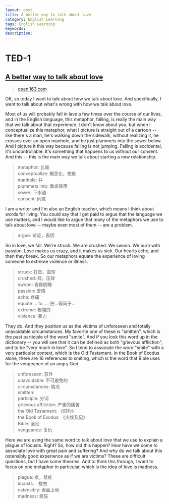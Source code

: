 ```yaml
---
layout: post
title: A better way to talk about love
category: English Learning
tags: English Learning
keywords:
description:
---
```


# TED-1

## [A better way to talk about love][1]
> [open.163.com][2]

OK, so today I want to talk about how we talk about love. And specifically, I want to talk about what's wrong with how we talk about love.

Most of us will probably fall in lave a few times over the course of our lives, and in the English language, this metaphor, falling, is really the main way that we talk about that experience. I don't know about you, but when I conceptualize this metaphor, what I picture is straight out of a cartoon -- like there's a man, he's walking down the sidewalk, without realizing it, he crosses over an open manhole, and he just plummets into the sewer below. And I picture it this way because falling is not jumping. Falling is accidental, it's uncontrollable. It's something that happens to us without our consent. And this -- this is the main way we talk about starting a new relationship.

> metaphor: 比喻  
> conceptualize: 概念化，想象  
> manhole: 井  
> plummets into: 垂直降落  
> sewer: 下水道  
> consent: 同意

I am a writer and I'm also an English teacher, which means I think about words for living. You could say that I get paid to argue that the language we use matters, and I would like to argue that many of the metaphors we use to talk about love -- maybe even most of them -- are a problem.

> argue: 论证，表明

So in love, we fall. We're struck. We are crushed. We swoon. We burn with passion. Love makes us crazy, and it makes us sick. Our hearts ache, and then they break. So our metaphors equate the experience of loving someone to extreme violence or illness.

> struck: 打击，震惊  
> crushed: 碎，压碎  
> swoon: 昏昏欲睡  
> passion: 爱情   
> ache: 疼痛  
> equate ... to ...: 把...等同于...  
> extreme: 极端的  
> violence: 暴力  

They do. And they position us as the victims of unforeseen and totally unavoidable circumstances. My favorite one of these is "smitten", which is the past participle of the word "smite". And if you look this word up in the dictionary -- you will see that it can be defined as both "grievous affliction", and to be "very much in love". So I tend to associate the word "smite" with a very particular context, which is the Old Testament. In the Book of Exodus alone, there are 16 references to smiting, which is the word that Bible uses for the vengeance of an angry God.

> unforeseen: 意外  
> unavoidable: 不可避免的  
> circumstances: 情况  
> smitten:   
> participle: 分词  
> grievous affliction: 严重的痛苦  
> the Old Testament: 《旧约》  
> the Book of Exodus: 《出埃及记》  
> Bible: 圣经  
> vengeance: 复仇  

Here we are using the same word to talk about love that we use to explain a plague of locusts.
Right? So, how did this happen? How have we come to associate love with great pain and suffering? And why do we talk about this ostensibly good experience as if we are victims? These are difficult questions, but I have some theories. And to think this through, I want to focus on one metaphor in particular, which is the idea of love is madness.
> plague: 疫，鼠疫  
> locusts:　蝗虫  
> ostensibly: 表面上地  
> madness: 疯狂



[1]: https://www.ted.com/talks/mandy_len_catron_a_better_way_to_talk_about_love/transcript#t-204484
[2]: http://open.163.com/movie/2017/2/D/7/MC9FQL66A_MCA50R4D7.html
